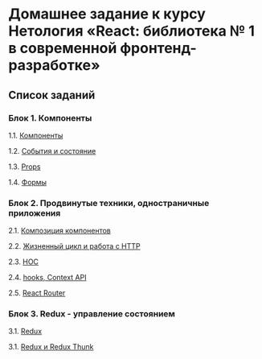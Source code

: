 # Домашнее задание к курсу Нетология «React: библиотека № 1 в современной фронтенд-разработке»

## Список заданий

### Блок 1. Компоненты

1.1. [Компоненты](hw01)

1.2. [События и состояние](hw02)

1.3. [Props](hw03)

1.4. [Формы](hw04)

### Блок 2. Продвинутые техники, одностраничные приложения

2.1. [Композиция компонентов](hw05)

2.2. [Жизненный цикл и работа с HTTP](hw06)

2.3. [HOC](hw07)

2.4. [hooks, Context API](hw08)

2.5. [React Router](hw09)

### Блок 3. Redux - управление состоянием

3.1. [Redux](hw10)

3.1. [Redux и Redux Thunk](hw11)
